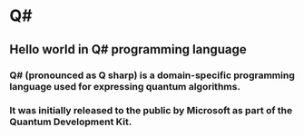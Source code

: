 # Q#
## Hello world in Q# programming language

### Q# (pronounced as Q sharp) is a domain-specific programming language used for expressing quantum algorithms.

### It was initially released to the public by Microsoft as part of the Quantum Development Kit.